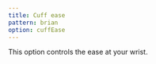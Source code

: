 ```yaml
---
title: Cuff ease
pattern: brian
option: cuffEase
---
```


This option controls the ease at your wrist.
